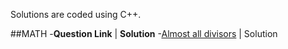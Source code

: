 Solutions are coded using C++.

##MATH
-**Question Link** | **Solution**
-[Almost all divisors](https://codeforces.com/contest/1165/problem/D) | Solution
